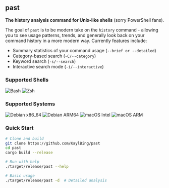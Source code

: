 ## past

**The history analysis command for Unix-like shells** (sorry PowerShell fans).

The goal of `past` is to be modern take on the `history` command - allowing you to see usage patterns, trends, and generally look back on your command history in a more modern way. Currently features include:

- Summary statistics of your command usage (`--brief or --detailed`)
- Category-based search (`-C/--category`)
- Keyword search (`-s/--search`)
- Interactive search mode (`-i/--interactive`)

### **Supported Shells**
![Bash](https://img.shields.io/badge/Shell-Bash-green?logo=gnu-bash)
![Zsh](https://img.shields.io/badge/Shell-Zsh-blue?logo=zsh)

### **Supported Systems**
![Debian x86_64](https://img.shields.io/badge/Debian-x86__64-red?logo=debian)
![Debian ARM64](https://img.shields.io/badge/Debian-ARM64-red?logo=debian)
![macOS Intel](https://img.shields.io/badge/macOS-x86__64-black?logo=apple)
![macOS ARM](https://img.shields.io/badge/macOS-ARM64-black?logo=apple)

### **Quick Start**
```bash
# Clone and build
git clone https://github.com/KaylBing/past
cd past
cargo build --release

# Run with help
./target/release/past --help

# Basic usage
./target/release/past -d  # Detailed analysis

